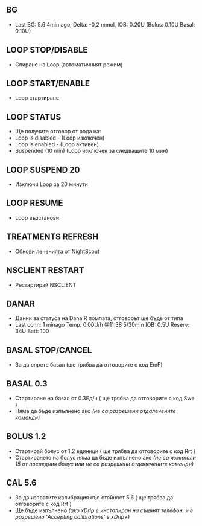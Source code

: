 ## BG
- Last BG: 5.6 4min ago, Delta: -0,2 mmol, IOB: 0.20U (Bolus: 0.10U Basal: 0.10U)

## LOOP STOP/DISABLE
- Спиране на Loop (автоматичният режим)

## LOOP START/ENABLE
- Loop стартиране

## LOOP STATUS
- Ще получите отговор от рода на:
- Loop is disabled - (Loop изключен)
- Loop is enabled - (Loop активен)
- Suspended (10 min) (Loop изключен за следващите 10 мин)

## LOOP SUSPEND 20
-  Изключи Loop за 20 минути 

## LOOP RESUME
-  Loop възстанови

## TREATMENTS REFRESH
- Обнови леченията от NightScout

## NSCLIENT RESTART
- Рестартирай NSCLIENT

## DANAR
- Данни за статуса на Dana R помпата, отговорът ще бъде от типа
- Last conn: 1 minago Temp: 0.00U/h @11:38 5/30min IOB: 0.5U Reserv: 34U Batt: 100

## BASAL STOP/CANCEL
- За да спрете базал (ще трябва да отговорите с код EmF)

## BASAL 0.3
- Стартиране на базал от 0.3Ед/ч ( ще трябва да отговорите с код Swe )
- Няма да бъде изпълнено ако _(не са разрешени отдалечените команди)_
## BOLUS 1.2
- Стартирай болус от 1.2 единици ( ще трябва да отговорите с код Rrt )
- Стартирането на болус няма да бъде изпълнено ако _(не са изминали 15 от последния болус или не са разрешени отдалечените команди)_

## CAL 5.6
- За да изпратите калибрация със стойност 5.6 ( ще трябва да отговорите с код Rrt )
- Ще бъде изпълнено _(ако xDrip е инсталиран на съшият телефон. и е разрешено 'Accepting calibrations' в xDrip+)_